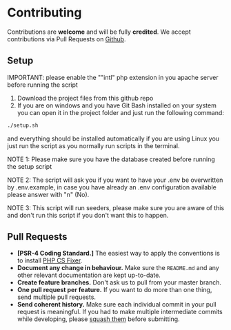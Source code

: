 # Contributing

Contributions are **welcome** and will be fully **credited**. We accept contributions via Pull Requests on [Github](https://github.com/familytree365/genealogy).

## Setup

IMPORTANT: please enable the ""intl" php extension in you apache server before running the script

1. Download the project files from this github repo
2. If you are on windows and you have Git Bash installed on your system you can open it in the project folder and just run the following command:

```bash
./setup.sh
```

and everything should be installed automatically if you are using Linux you just run the script as you normally run scripts in the terminal.

NOTE 1: Please make sure you have the database created before running the setup script

NOTE 2: The script will ask you if you want to have your .env be overwritten by .env.example, in case you have already an .env configuration available please answer with "n" (No).

NOTE 3: This script will run seeders, please make sure you are aware of this and don't run this script if you don't want this to happen.

## Pull Requests

-   **[PSR-4 Coding Standard.]** The easiest way to apply the conventions is to install [PHP CS Fixer](https://github.com/FriendsOfPHP/PHP-CS-Fixer).
-   **Document any change in behaviour.** Make sure the `README.md` and any other relevant documentation are kept up-to-date.
-   **Create feature branches.** Don't ask us to pull from your master branch.
-   **One pull request per feature.** If you want to do more than one thing, send multiple pull requests.
-   **Send coherent history.** Make sure each individual commit in your pull request is meaningful. If you had to make multiple intermediate commits while developing, please [squash them](http://www.git-scm.com/book/en/v2/Git-Tools-Rewriting-History#Changing-Multiple-Commit-Messages) before submitting.
